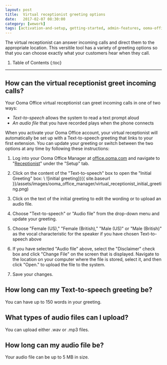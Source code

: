 ```yaml
---
layout: post
title:  Virtual receptionist greeting options
date:   2017-02-07 08:30:00
category: [wework]
tags: [activation-and-setup, getting-started, admin-features, ooma-office-manager, wework]
---
```


The virtual receptionist can answer incoming calls and direct them to the appropriate location. This versitile tool has a variety of greeting options so that you can choose exactly what your customers hear when they call.

1. Table of Contents
{:toc}
* * *

## How can the virtual receptionist greet incoming calls?

Your Ooma Office virtual receptionist can greet incoming calls in one of two ways:

* *Text-to-speech* allows the system to read a text prompt aloud
* *An audio file* that you have recorded plays when the phone connects

When you activate your Ooma Office account, your virtual receptionist will automatically be set up with a Text-to-speech greeting that links to your first extension. You can update your greeting or switch between the two options at any time by following these instructions:

1. Log into your Ooma Office Manager at [office.ooma.com](office.ooma.com) and navigate to "[Receptionist](https://office.ooma.com/#virtual_receptionist)" under the "Setup" tab.
2. Click on the content of the "Text-to-speech" box to open the "Initial Greeting" box: \\
   ![initial greeting]({{ site.baseurl }}/assets/images/ooma_office_manager/virtual_receptionist_initial_greeting.png)

3. Click on the text of the initial greeting to edit the wording or to upload an audio file.
4. Choose "Text-to-speech" or "Audio file" from the drop-down menu and update your greeting.
5. Choose "Female (US)," "Female (British)," "Male (US)" or "Male (British)" as the vocal characteristic for the speaker if you have chosen Text-to-speech above
6. If you have selected "Audio file" above, select the "Disclaimer" check box and click "Change File" on the screen that is displayed. Navigate to the location on your computer where the file is stored, select it, and then click "Open." to upload the file to the system.
7. Save your changes.

## How long can my Text-to-speech greeting be?

You can have up to 150 words in your greeting.

## What types of audio files can I upload?

You can upload either .wav or .mp3 files.

## How long can my audio file be?

Your audio file can be up to 5 MB in size.